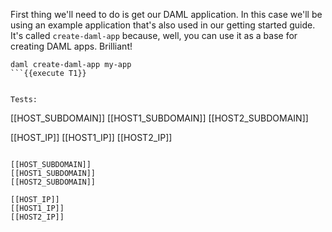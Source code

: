 First thing we'll need to do is get our DAML application. In this case we'll be using an example application that's also used in our getting started guide. It's called `create-daml-app` because, well, you can use it as a base for creating DAML apps. Brilliant!

```
daml create-daml-app my-app
```{{execute T1}}


Tests:

```
[[HOST_SUBDOMAIN]]
[[HOST1_SUBDOMAIN]]
[[HOST2_SUBDOMAIN]]

[[HOST_IP]]
[[HOST1_IP]]
[[HOST2_IP]]
```{{execute T1}}

[[HOST_SUBDOMAIN]]
[[HOST1_SUBDOMAIN]]
[[HOST2_SUBDOMAIN]]

[[HOST_IP]]
[[HOST1_IP]]
[[HOST2_IP]]